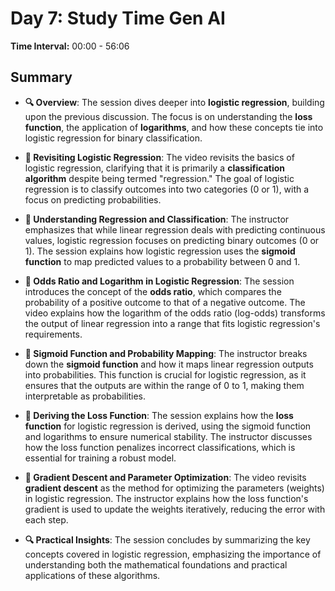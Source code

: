 # Day 7: Study Time Gen AI  
**Time Interval:** 00:00 - 56:06

## Summary
- **🔍 Overview**: The session dives deeper into **logistic regression**, building upon the previous discussion. The focus is on understanding the **loss function**, the application of **logarithms**, and how these concepts tie into logistic regression for binary classification.

- **📐 Revisiting Logistic Regression**: The video revisits the basics of logistic regression, clarifying that it is primarily a **classification algorithm** despite being termed "regression." The goal of logistic regression is to classify outcomes into two categories (0 or 1), with a focus on predicting probabilities.

- **🧠 Understanding Regression and Classification**: The instructor emphasizes that while linear regression deals with predicting continuous values, logistic regression focuses on predicting binary outcomes (0 or 1). The session explains how logistic regression uses the **sigmoid function** to map predicted values to a probability between 0 and 1.

- **🔧 Odds Ratio and Logarithm in Logistic Regression**: The session introduces the concept of the **odds ratio**, which compares the probability of a positive outcome to that of a negative outcome. The video explains how the logarithm of the odds ratio (log-odds) transforms the output of linear regression into a range that fits logistic regression's requirements.

- **🎯 Sigmoid Function and Probability Mapping**: The instructor breaks down the **sigmoid function** and how it maps linear regression outputs into probabilities. This function is crucial for logistic regression, as it ensures that the outputs are within the range of 0 to 1, making them interpretable as probabilities.

- **🧮 Deriving the Loss Function**: The session explains how the **loss function** for logistic regression is derived, using the sigmoid function and logarithms to ensure numerical stability. The instructor discusses how the loss function penalizes incorrect classifications, which is essential for training a robust model.

- **🚀 Gradient Descent and Parameter Optimization**: The video revisits **gradient descent** as the method for optimizing the parameters (weights) in logistic regression. The instructor explains how the loss function's gradient is used to update the weights iteratively, reducing the error with each step.

- **🔍 Practical Insights**: The session concludes by summarizing the key concepts covered in logistic regression, emphasizing the importance of understanding both the mathematical foundations and practical applications of these algorithms.
